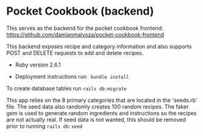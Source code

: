 # Pocket Cookbook (backend)

This serves as the backend for the pocket cookbook frontend: https://github.com/damianmalysza/pocket-cookbook-frontend

This backend exposes recipe and category information and also supports POST and DELETE requests to add and delete recipes.

* Ruby version
2.6.1

* Deployment instructions
run 
`` bundle install``

To create database tables run
``` rails db:migrate ```

This app relies on the 8 primary categories that are located in the 'seeds.rb' file. The seed data also randomly creates 100 random recipes. The faker gem is used to generate random ingredients and instructions so the recipes are not actually real. If seed data is not wanted, this should be removed prior to running
``` rails db:seed ```

